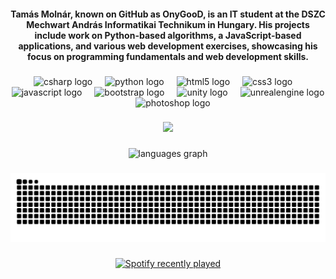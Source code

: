 <h4 align="center">Tamás Molnár, known on GitHub as OnyGooD, is an IT student at the DSZC Mechwart András Informatikai Technikum in Hungary. His projects include work on Python-based algorithms, a JavaScript-based applications, and various web development exercises, showcasing his focus on programming fundamentals and web development skills.</h4>

###

<div align="center">
  <img src="https://cdn.jsdelivr.net/gh/devicons/devicon/icons/csharp/csharp-original.svg" height="40" alt="csharp logo"  />
  <img width="12" />
  <img src="https://cdn.jsdelivr.net/gh/devicons/devicon/icons/python/python-original.svg" height="40" alt="python logo"  />
  <img width="12" />
  <img src="https://cdn.jsdelivr.net/gh/devicons/devicon/icons/html5/html5-original.svg" height="40" alt="html5 logo"  />
  <img width="12" />
  <img src="https://cdn.jsdelivr.net/gh/devicons/devicon/icons/css3/css3-original.svg" height="40" alt="css3 logo"  />
  <img width="12" />
  <img src="https://cdn.jsdelivr.net/gh/devicons/devicon/icons/javascript/javascript-original.svg" height="40" alt="javascript logo"  />
  <img width="12" />
  <img src="https://cdn.jsdelivr.net/gh/devicons/devicon/icons/bootstrap/bootstrap-original.svg" height="40" alt="bootstrap logo"  />
  <img width="12" />
  <img src="https://cdn.jsdelivr.net/gh/devicons/devicon/icons/unity/unity-original.svg" height="40" alt="unity logo"  />
  <img width="12" />
  <img src="https://cdn.jsdelivr.net/gh/devicons/devicon/icons/unrealengine/unrealengine-original.svg" height="40" alt="unrealengine logo"  />
  <img width="12" />
  <img src="https://cdn.jsdelivr.net/gh/devicons/devicon/icons/photoshop/photoshop-plain.svg" height="40" alt="photoshop logo"  />
</div>

###

<div align="center">
  <img height="250" src="https://s13.gifyu.com/images/SXU4O.gif"  />
</div>

###

<div align="center">
  <img src="https://github-readme-stats.vercel.app/api/top-langs?username=OnyGooD&locale=en&hide_title=false&layout=compact&card_width=320&langs_count=5&theme=dracula&hide_border=false&order=2" height="150" alt="languages graph"  />
</div>

###

<img src="https://raw.githubusercontent.com/OnyGooD/OnyGooD/output/snake.svg" alt="Snake animation" />

###

<div align="center">
  <a href="https://open.spotify.com/user/kk8axoy5fifvzpsrenhgnh7cy">
    <img src="https://spotify-recently-played-readme.vercel.app/api?user=kk8axoy5fifvzpsrenhgnh7cy&count=4&unique=false" alt="Spotify recently played"  />
  </a>
</div>

###
